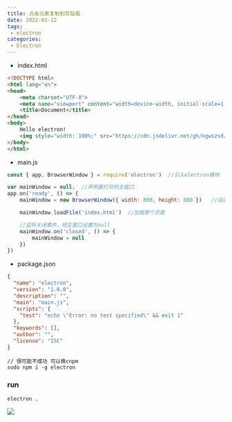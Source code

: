 ```yaml
---
title: 点击元素复制到剪贴板
date: 2022-01-12
tags:
 - electron
categories:
 - Electron
---
```



+ index.html
```html
<!DOCTYPE html>
<html lang="en">
<head>
    <meta charset="UTF-8">
    <meta name="viewport" content="width=device-width, initial-scale=1.0">
    <title>Document</title>
</head>
<body>
    Hello electron!
    <img style="width: 100%;" src="https://cdn.jsdelivr.net/gh/ngwszsd/cdn/mac-work/rose.jpg" alt="" />
</body>
</html>
```
+ main.js
```js
const { app, BrowserWindow } = require('electron')  //引入electron模块

var mainWindow = null;  //声明要打开的主窗口
app.on('ready', () => {
    mainWindow = new BrowserWindow({ width: 800, height: 800 })   //设置打开的窗口大小

    mainWindow.loadFile('index.html')  //加载那个页面

    //监听关闭事件，把主窗口设置为null
    mainWindow.on('closed', () => {
        mainWindow = null
    })
})
```
+ package.json
```json
{
  "name": "electron",
  "version": "1.0.0",
  "description": "",
  "main": "main.js",
  "scripts": {
    "test": "echo \"Error: no test specified\" && exit 1"
  },
  "keywords": [],
  "author": "",
  "license": "ISC"
}
```



```
// 很可能不成功 可以换cnpm
sudo npm i -g electron 
```
### run
```
electron .
```
![](https://cdn.jsdelivr.net/gh/ngwszsd/cdn/mac-work/20220112163137.png)